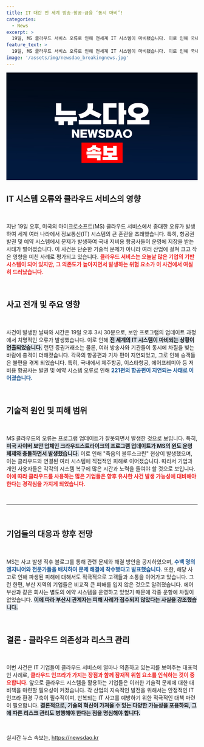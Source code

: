 ```yaml
---
title: IT 대란 전 세계 방송·항공·금융 ‘동시 마비’!
categories:
  - News
excerpt: >
  19일, MS 클라우드 서비스 오류로 인해 전세계 IT 시스템이 마비됐습니다. 이로 인해 국내 저비용항공사에서 항공권 발권 차질이 발생하고, 221편이 지연 운항되었습니다. 이 사고로 인해 다가올 IT 블랙 아웃의 우려가 커지고 있습니다. 클릭하여 자세한 소식을 확인하세요!
feature_text: >
  19일, MS 클라우드 서비스 오류로 인해 전세계 IT 시스템이 마비됐습니다. 이로 인해 국내 저비용항공사에서 항공권 발권 차질이 발생하고, 221편이 지연 운항되었습니다. 이 사고로 인해 다가올 IT 블랙 아웃의 우려가 커지고 있습니다. 클릭하여 자세한 소식을 확인하세요!
image: '/assets/img/newsdao_breakingnews.jpg'
---
```


<p><img src="/assets/img/newsdao_breakingnews.jpg" alt="flaretime 속보" /></p>

<h2 data-ke-size="size26">IT 시스템 오류와 클라우드 서비스의 영향</h2>

<p data-ke-size="size16">&nbsp;</p>

<p data-ke-size="size16">지난 19일 오후, 미국의 마이크로소프트(MS) 클라우드 서비스에서 중대한 오류가 발생하여 세계 여러 나라에서 정보통신(IT) 시스템의 큰 혼란을 초래했습니다. 특히, 항공권 발권 및 예약 시스템에서 문제가 발생하여 국내 저비용 항공사들이 운영에 지장을 받는 사태가 벌어졌습니다. 이 사건은 단순한 기술적 문제가 아니라 여러 산업에 걸쳐 크고 작은 영향을 미친 사례로 평가되고 있습니다. <b><span style="color: #ee2323;">클라우드 서비스는 오늘날 많은 기업의 기반 시스템이 되어 있지만, 그 의존도가 높아지면서 발생하는 위험 요소가 이 사건에서 여실히 드러났습니다.</span></b> </p>

<p data-ke-size="size16">&nbsp;</p>

<h2 data-ke-size="size26">사고 전개 및 주요 영향</h2>

<p data-ke-size="size16">&nbsp;</p>

<p data-ke-size="size16">사건이 발생한 날짜와 시간은 19일 오후 3시 30분으로, 보안 프로그램의 업데이트 과정에서 치명적인 오류가 발생했습니다. 이로 인해 <b><span style="background-color: #21538527;">전 세계의 IT 시스템이 마비되는 상황이 연출되었습니다.</span></b> 런던 증권거래소는 물론, 여러 방송사와 기관들이 동시에 차질을 빚는 바람에 충격이 더해졌습니다. 각국의 항공편과 기차 편이 지연되었고, 그로 인해 승객들은 불편을 겪게 되었습니다. 특히, 국내에서 제주항공, 이스타항공, 에어프레미아 등 저비용 항공사는 발권 및 예약 시스템 오류로 인해 <b><span style="color: #1a5490;">221편의 항공편이 지연되는 사태로 이어졌습니다.</span></b></p>

<p data-ke-size="size16">&nbsp;</p>

<h2 data-ke-size="size26">기술적 원인 및 피해 범위</h2>

<p data-ke-size="size16">&nbsp;</p>

<p data-ke-size="size16">MS 클라우드의 오류는 프로그램 업데이트가 잘못되면서 발생한 것으로 보입니다. 특히, <b><span style="background-color: #21538527;">미국 사이버 보안 업체인 크라우드스트라이크의 프로그램 업데이트가 MS의 윈도 운영 체제와 충돌하면서 발생했습니다.</span></b> 이로 인해 "죽음의 블루스크린" 현상이 발생했으며, 이는 클라우드와 연결된 여러 시스템에 직접적인 피해로 이어졌습니다. 따라서 기업과 개인 사용자들은 각각의 시스템 복구에 많은 시간과 노력을 들여야 할 것으로 보입니다. <b><span style="color: #ee2323;">이에 따라 클라우드를 사용하는 많은 기업들은 향후 유사한 사건 발생 가능성에 대비해야 한다는 경각심을 가지게 되었습니다.</span></b></p>

<p data-ke-size="size16">&nbsp;</p>

<hr>

<p data-ke-size="size16">&nbsp;</p>

<h2 data-ke-size="size26">기업들의 대응과 향후 전망</h2>

<p data-ke-size="size16">&nbsp;</p>

<p data-ke-size="size16">MS는 사고 발생 직후 블로그를 통해 관련 문제와 해결 방안을 공지하였으며, <b><span style="color: #1a5490;">수백 명의 엔지니어와 전문가들을 배치하여 문제 해결에 착수했다고 발표했습니다.</span></b> 또한, 해당 사고로 인해 파생된 피해에 대해서도 적극적으로 고객들과 소통을 이어가고 있습니다. 그런 한편, 부산 지역의 기업들은 비교적 큰 피해를 입지 않은 것으로 알려졌습니다. 에어부산과 같은 회사는 별도의 예약 시스템을 운영하고 있었기 때문에 각종 운항에 차질이 없었습니다. <b><span style="background-color: #21538527;">이에 따라 부산시 관계자는 피해 사례가 접수되지 않았다는 사실을 강조했습니다.</span></b></p>

<p data-ke-size="size16">&nbsp;</p>

<h2 data-ke-size="size26">결론 - 클라우드 의존성과 리스크 관리</h2>

<p data-ke-size="size16">&nbsp;</p>

<p data-ke-size="size16">이번 사건은 IT 기업들이 클라우드 서비스에 얼마나 의존하고 있는지를 보여주는 대표적인 사례로, <b><span style="color: #ee2323;">클라우드 인프라가 가지는 장점과 함께 잠재적 위험 요소를 인식하는 것이 중요합니다.</span></b> 앞으로 클라우드 시스템을 활용하는 기업들은 이러한 기술적 문제에 대한 대비책을 마련할 필요성이 커졌습니다. 각 산업의 지속적인 발전을 위해서는 안정적인 IT 인프라 환경 구축이 필수적이며, 반복되는 IT 사고를 예방하기 위한 적극적인 대책 마련이 필요합니다. <b><span style="background-color: #21538527;">결론적으로, 기술의 혁신이 가져올 수 있는 다양한 가능성을 포용하되, 그에 따른 리스크 관리도 병행해야 한다는 점을 명심해야 합니다.</span></b></p>

<p data-ke-size="size16">&nbsp;</p>
실시간 뉴스 속보는, <a href="https://newsdao.kr" rel="dofollow">https://newsdao.kr</a>


